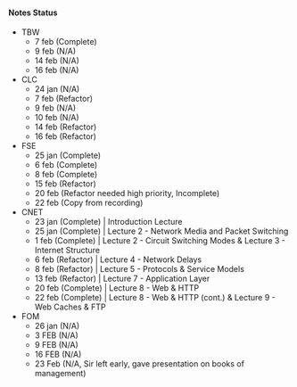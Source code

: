 #### Notes Status
- TBW
	- 7 feb (Complete)
	- 9 feb (N/A)
	- 14 feb (N/A)
	- 16 feb (N/A)
- CLC
	- 24 jan (N/A)
	- 7 feb (Refactor)
	- 9 feb (N/A)
	- 10 feb (N/A)
	- 14 feb (Refactor)
	- 16 feb (Refactor)
- FSE
	- 25 jan (Complete)
	- 6 feb (Complete)
	- 8 feb (Complete)
	- 15 feb (Refactor)
	- 20 feb (Refactor needed high priority, Incomplete)
	- 22 feb (Copy from recording)
- CNET
	- 23 jan (Complete) | Introduction Lecture
	- 25 jan (Complete) | Lecture 2 - Network Media and Packet Switching
	- 1 feb (Complete) | Lecture 2 - Circuit Switching Modes & Lecture 3 - Internet Structure
	- 6 feb (Refactor) | Lecture 4 - Network Delays
	- 8 feb (Refactor) | Lecture 5 - Protocols & Service Models
	- 13 feb (Refactor) | Lecture 7 - Application Layer
	- 20 feb (Complete) | Lecture 8 - Web & HTTP
	- 22 feb (Complete) | Lecture 8 - Web & HTTP (cont.) & Lecture 9 - Web Caches & FTP
- FOM
	- 26 jan (N/A)
	- 3 FEB (N/A)
	- 9 FEB (N/A)
	- 16 FEB (N/A)
	- 23 Feb (N/A, Sir left early, gave presentation on books of management)
